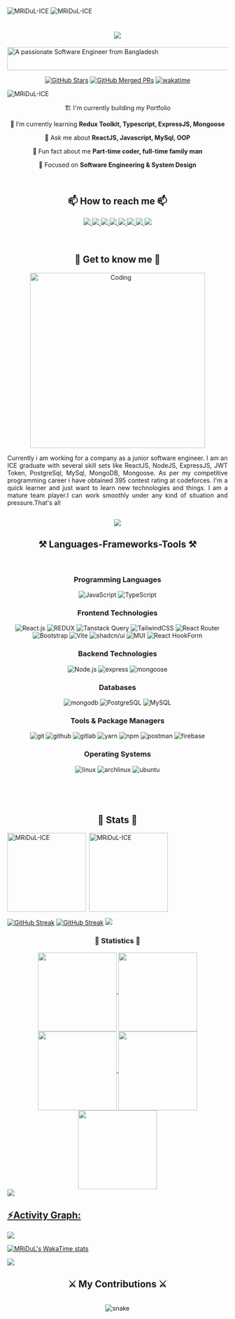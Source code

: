 <img src="https://res.cloudinary.com/df6lyncbb/image/upload/v1740732428/I_Stand_with_Palestine_1_x658ek.png" alt="MRiDuL-ICE" />
<img src="https://i.ibb.co.com/pZ4zsGv/Black-Yellow-Geometric-Design-Expert-Linked-In-Banner.png" alt="MRiDuL-ICE" />
<h1 align="center">
    <img src="https://readme-typing-svg.herokuapp.com/?font=Lobster&size=35&center=true&vCenter=true&width=500&height=70&duration=4000&lines=Hi+There!+👋;+I'm+Md.+Abdul+Wahab!;&color=6A0DAD"/>
</h1>

<img src="https://i.ibb.co.com/fSMvM5j/cooltext472686622988388.png" width="3390" height="53" alt="A passionate Software Engineer from Bangladesh " />
<br>
<div align="center">

[![GitHub Stars](https://img.shields.io/github/stars/MRiDuL-ICE?style=flat-square&logo=github)](https://github.com/MRiDuL-ICE?tab=repositories&sort=stargazers)
[![GitHub Merged PRs](https://img.shields.io/github/issues-pr-closed/MRiDuL-ICE/MRiDuL-ICE?style=flat-square&logo=github&color=purple)](https://github.com/MRiDuL-ICE/MRiDuL-ICE/pulls?q=is%3Apr+is%3Amerged)
[![wakatime](https://wakatime.com/badge/user/20b773ae-1309-4d38-bf94-072d3c7b04da.svg)](https://wakatime.com/@20b773ae-1309-4d38-bf94-072d3c7b04da)
</div>
<p align="left"> <img src="https://komarev.com/ghpvc/?username=MRiDuL-ICE&label=Profile%20views&color=0e75b6&style=flat" alt="MRiDuL-ICE" /> </p>
<div align="center">

🏗️ I'm currently building my Portfolio 

 🌱 I’m currently learning **Redux Toolkit, Typescript, ExpressJS, Mongoose**

💬 Ask me about **ReactJS, Javascript, MySql, OOP**

💭 Fun fact about me **Part-time coder, full-time family man**

🎯 Focused on **Software Engineering & System Design**

 </div>
 <br>
<h2 align="center">📫 How to reach me 📫 </h2> 
<div align="center"> 
  <a href="mailto:abdulwahab22400@gmail.com">
    <img src="https://img.shields.io/badge/Gmail-333333?style=for-the-badge&logo=gmail&logoColor=red" />
  </a>
  <a href="https://www.linkedin.com/in/wahabmridul-ice/" target="_blank">
    <img src="https://img.shields.io/badge/LinkedIn-0077B5?style=for-the-badge&logo=linkedin&logoColor=white" />
  </a>
  <a href="https://mdabdulwahab.vercel.app" target="_blank">
     <img src="https://img.shields.io/badge/Portfolio-FF5722?style=for-the-badge&logo=todoist&logoColor=white" /> 
  </a>
  <a href="https://github.com/MRiDuL-ICE" target="_blank">
    <img src="https://img.shields.io/badge/GitHub-333333?style=for-the-badge&logo=github&logoColor=white" />
  </a>
  <a href="https://www.facebook.com/wahabmridul" target="_blank">
    <img src="https://img.shields.io/badge/Facebook-1877F2?style=for-the-badge&logo=facebook&logoColor=white" />
  </a>
  <a href="https://dev.to/md_abdul_wahab" target="_blank">
    <img src="https://img.shields.io/badge/Dev.to-0A0A0A?style=for-the-badge&logo=dev.to&logoColor=white" />
  </a>
  <a href="https://codeforces.com/profile/abdul_wahab_mridul" target="_blank">
    <img src="https://img.shields.io/badge/Codeforces-00A1DB?style=for-the-badge&logo=codeforces&logoColor=white" />
  </a>
  <a href="https://leetcode.com/u/MRiDuL-ICE/" target="_blank">
    <img src="https://img.shields.io/badge/Leetcode-202830?style=for-the-badge&logo=leetcode&logoColor=FFA116" />
  </a>
</div>
<br>
<br>

<h2 align="center">🤝 Get to know me 🤝</h2>
<p align="center">
  <img alt="Coding" width="400" src="https://gomycode.com/eg/wp-content/uploads/sites/28/2023/11/1_yw0TnheAGN-LPneDaTlaxw.gif">
</p>
<p align="justify">Currently i am working for a company as a junior software engineer. I am an ICE graduate with several skill sets like ReactJS, NodeJS, ExpressJS, JWT Token, PostgreSql, MySql, MongoDB, Mongoose. As per my competitive programming career i have obtained 395 contest rating at codeforces. I'm a quick learner and just want to learn new technologies and things. I am a mature team player.I can work smoothly under any kind of situation and pressure.That's all</p>
<h2 align="center"></h2>
<p align="center"> <a href="https://github.com/ryo-ma/github-profile-trophy"><img src="https://github-profile-trophy.vercel.app/?username=MRiDuL-ICE&theme=radical&&include_all_commits=true&count_private=true" /></a> </p>





<h2 align="center">⚒️ Languages-Frameworks-Tools ⚒️</h2>
<br/>

<div align="center">

### Programming Languages
![JavaScript](https://img.shields.io/badge/Javascript-F7DF1E?style=for-the-badge&logo=javascript&logoColor=black)
![TypeScript](https://img.shields.io/badge/Typescript-007ACC?style=for-the-badge&logo=typescript&logoColor=white)

### Frontend Technologies
![React.js](https://img.shields.io/badge/Reactjs-050A52?style=for-the-badge&logo=react&logoColor=blue)
![REDUX](https://img.shields.io/badge/REDUX%20ToolKit-764ABC?style=for-the-badge&logo=redux&logoColor=black)
![Tanstack Query](https://img.shields.io/badge/REACT%20query-FF4154?style=for-the-badge&logo=reactquery&logoColor=white)
![TailwindCSS](https://img.shields.io/badge/tailwind_css-38B2AC?style=for-the-badge&logo=tailwind-css&logoColor=white)
![React Router](https://img.shields.io/badge/react%20router-CA4245?style=for-the-badge&logo=reactrouter&logoColor=white)
<br/>
![Bootstrap](https://img.shields.io/badge/bootstrap-white?style=for-the-badge&logo=bootstrap&logoColor=563D7C)
![Vite](https://img.shields.io/badge/vite-646CFF?style=for-the-badge&logo=vite&logoColor=F16728)
![shadcn/ui](https://img.shields.io/badge/Shadcn/UI-black?style=for-the-badge&logo=shadcnui&logoColor=white)
![MUI](https://img.shields.io/badge/MetarialUI-050038?style=for-the-badge&logo=mui&logoColor=006AD3)
![React HookForm](https://img.shields.io/badge/react%20hookform-EC5990?style=for-the-badge&logo=reacthookform&logoColor=white)

### Backend Technologies
![Node.js](https://img.shields.io/badge/Nodejs-31303A?style=for-the-badge&logo=node.js&logoColor=green)
![express](https://img.shields.io/badge/Express.js-EEEEEE?style=for-the-badge&logo=express&logoColor=black)
![mongoose](https://img.shields.io/badge/Mongoose-111324?style=for-the-badge&logo=mongoose&logoColor=880000)

### Databases
![mongodb](https://img.shields.io/badge/mongodb-001E2B?style=for-the-badge&logo=mongodb)
![PostgreSQL](https://img.shields.io/badge/postgresql-336791?style=for-the-badge&logo=postgresql&logoColor=fff)
![MySQL](https://img.shields.io/badge/mysql-005C84?style=for-the-badge&logo=mysql&logoColor=white)


### Tools & Package Managers
![git](https://img.shields.io/badge/Git-002244?style=for-the-badge&logo=git)
![github](https://img.shields.io/badge/Github-black?style=for-the-badge&logo=github)
![gitlab](https://img.shields.io/badge/Gitlab-173B3F?style=for-the-badge&logo=gitlab)
![yarn](https://img.shields.io/badge/Yarn-white?style=for-the-badge&logo=yarn)
![npm](https://img.shields.io/badge/npm-CB3837?style=for-the-badge&logo=npm)
![postman](https://img.shields.io/badge/Postman-19216C?style=for-the-badge&logo=postman)
![firebase](https://img.shields.io/badge/firebase-DD2C00?style=for-the-badge&logo=firebase&logoColor=black)

### Operating Systems
![linux](https://img.shields.io/badge/linux-black?style=for-the-badge&logo=linux)
![archlinux](https://img.shields.io/badge/Arch%20Linux-002244?style=for-the-badge&logo=archlinux)
![ubuntu](https://img.shields.io/badge/ubuntu-262626?style=for-the-badge&logo=ubuntu&logoColor=E95420)

</div>


<br><br><br>
<h2 align="center">📝 Stats 📝</h2>
<img  align="left" height="180em" src="https://github-readme-stats.vercel.app/api/top-langs/?username=MRiDuL-ICE&layout=compact&theme=yeblu" alt='MRiDuL-ICE' />

<p>&nbsp;<img align="center" height="180em" src="https://github-readme-stats.vercel.app/api?username=MRiDuL-ICE&show_icons=true&locale=en&theme=yeblu" alt="MRiDuL-ICE" /></p>

[![GitHub Streak](https://streak-stats.demolab.com?user=MRiDuL-ICE&theme=ambient-gradient&card_width=390&card_height=185&sideLabels=678EFF&currStreakLabel=3080EB&background=16%2C0A1E57%2C0F0D27&stroke=4632EB&ring=167FEB&fire=EB610F&border=EBEBEB)](https://git.io/streak-stats)
[![GitHub Streak](https://streak-stats.demolab.com?user=MRiDuL-ICE&theme=ambient-gradient&locale=bn&card_width=390&card_height=185&sideLabels=678EFF&currStreakLabel=3080EB&background=16%2C0F0D27%2C0A1E57&stroke=4632EB&ring=167FEB&fire=EB610F&border=EBEBEB&currStreakNum=EBD439)](https://git.io/streak-stats)
<img src="https://user-images.githubusercontent.com/73097560/115834477-dbab4500-a447-11eb-908a-139a6edaec5c.gif"><h3 align="center">📝 Statistics 📝</h3>
<div align="center">
<a href="https://github.com/MRiDuL-ICE">
<img align="center" src="http://github-profile-summary-cards.vercel.app/api/cards/stats?username=MRiDuL-ICE&theme=algolia" height="180em" />
<img align="center" src="http://github-profile-summary-cards.vercel.app/api/cards/most-commit-language?username=MRiDuL-ICE&theme=algolia" height="180em" />
<img align="center" src="http://github-profile-summary-cards.vercel.app/api/cards/repos-per-language?username=MRiDuL-ICE&theme=algolia" height="180em" />
<img align="center" src="http://github-profile-summary-cards.vercel.app/api/cards/productive-time?username=MRiDuL-ICE&theme=2077" height="180em" />
<img align="center" src="http://github-profile-summary-cards.vercel.app/api/cards/profile-details?username=MRiDuL-ICE&theme=2077" height="180em" />
</div>
<img src="https://user-images.githubusercontent.com/73097560/115834477-dbab4500-a447-11eb-908a-139a6edaec5c.gif"><h2 align="left">⚡Activity Graph:</h2>
<img align="center" src="https://github-readme-activity-graph.vercel.app/graph?username=MRiDuL-ICE&theme=react-dark&area=true"/>

[![MRiDuL's WakaTime stats](https://github-readme-stats.vercel.app/api/wakatime?username=MRiDuL_ICE&show_icons=true&locale=en&theme=algolia)](https://github.com/anuraghazra/github-readme-stats)

<img src="https://raw.githubusercontent.com/Trilokia/Trilokia/379277808c61ef204768a61bbc5d25bc7798ccf1/bottom_header.svg" />

<div align="center">
  <h2>⚔️ My Contributions ⚔️</h2>
  <br>
  <div align="center">
  <img  src="https://github.com/MRiDuL-ICE/contribution-cal-snake/blob/master/animation/snake.gif"
       alt="snake" />
</div>
  <br/><br/><br/>
</div>



  

